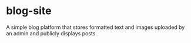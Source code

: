 # blog-site
A simple blog platform that stores formatted text and images uploaded by an admin and publicly displays posts.
